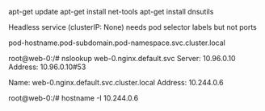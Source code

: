 
apt-get update
apt-get install net-tools
apt-get install dnsutils

Headless service (clusterIP: None) needs pod selector labels but not ports

pod-hostname.pod-subdomain.pod-namespace.svc.cluster.local

root@web-0:/# nslookup web-0.nginx.default.svc
Server:		10.96.0.10
Address:	10.96.0.10#53

Name:	web-0.nginx.default.svc.cluster.local
Address: 10.244.0.6

root@web-0:/# hostname -I
10.244.0.6 
